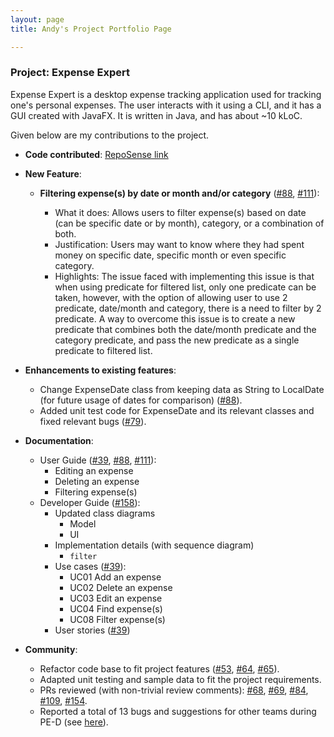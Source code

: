```yaml
---
layout: page
title: Andy's Project Portfolio Page

---
```


### Project: Expense Expert

Expense Expert is a desktop expense tracking application used for tracking one's personal expenses. The user interacts 
with it using a CLI, and it has a GUI created with JavaFX. It is written in Java, and has about ~10 kLoC.

Given below are my contributions to the project.

- **Code contributed**: [RepoSense link](https://nus-cs2103-ay2122s2.github.io/tp-dashboard/?search=lamwj98&breakdown=true)

- **New Feature**:
  - **Filtering expense(s) by date or month and/or category** ([#88](https://github.com/AY2122S2-CS2103T-W09-3/tp/pull/88), [#111](https://github.com/AY2122S2-CS2103T-W09-3/tp/pull/111)):

    - What it does: Allows users to filter expense(s) based on date (can be specific date or by month), category, or a combination of both.
    - Justification: Users may want to know where they had spent money on specific date, specific month or even specific category.
    - Highlights: The issue faced with implementing this issue is that when using predicate for filtered list, only one predicate can be taken, however, with the option of allowing user to use 2 predicate, date/month and category, there is a need to filter by 2 predicate. A way to overcome this issue is to create a new predicate that combines both the date/month predicate and the category predicate, and pass the new predicate as a single predicate to filtered list.

- **Enhancements to existing features**:

  - Change ExpenseDate class from keeping data as String to LocalDate (for future usage of dates for comparison) ([#88](https://github.com/AY2122S2-CS2103T-W09-3/tp/pull/88)).
  - Added unit test code for ExpenseDate and its relevant classes and fixed relevant bugs ([#79](https://github.com/AY2122S2-CS2103T-W09-3/tp/pull/79)).

- **Documentation**:

  - User Guide ([#39](https://github.com/AY2122S2-CS2103T-W09-3/tp/pull/39), [#88](https://github.com/AY2122S2-CS2103T-W09-3/tp/pull/88), [#111](https://github.com/AY2122S2-CS2103T-W09-3/tp/pull/111)):
    - Editing an expense
    - Deleting an expense
    - Filtering expense(s)
  - Developer Guide ([#158](https://github.com/AY2122S2-CS2103T-W09-3/tp/pull/158)):
    - Updated class diagrams 
      - Model
      - UI
    - Implementation details (with sequence diagram)
      - `filter`
    - Use cases ([#39](https://github.com/AY2122S2-CS2103T-W09-3/tp/pull/39)):
      - UC01 Add an expense
      - UC02 Delete an expense
      - UC03 Edit an expense
      - UC04 Find expense(s)
      - UC08 Filter expense(s) 
    - User stories ([#39](https://github.com/AY2122S2-CS2103T-W09-3/tp/pull/39))
  

- **Community**:
  - Refactor code base to fit project features ([#53](https://github.com/AY2122S2-CS2103T-W09-3/tp/pull/53), [#64](https://github.com/AY2122S2-CS2103T-W09-3/tp/pull/64), [#65](https://github.com/AY2122S2-CS2103T-W09-3/tp/pull/65)).
  - Adapted unit testing and sample data to fit the project requirements.
  - PRs reviewed (with non-trivial review comments): [#68](https://github.com/AY2122S2-CS2103T-W09-3/tp/pull/68), [#69](https://github.com/AY2122S2-CS2103T-W09-3/tp/pull/69), [#84](https://github.com/AY2122S2-CS2103T-W09-3/tp/pull/84), [#109](https://github.com/AY2122S2-CS2103T-W09-3/tp/pull/109), [#154](https://github.com/AY2122S2-CS2103T-W09-3/tp/pull/154).
  - Reported a total of 13 bugs and suggestions for other teams during PE-D (see [here](https://github.com/lamwj98/ped/issues)).
  
